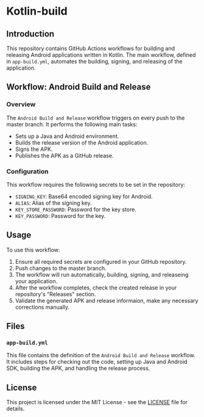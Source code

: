 # Kotlin-build

## Introduction
This repository contains GitHub Actions workflows for building and releasing Android applications written in Kotlin. The main workflow, defined in `app-build.yml`, automates the building, signing, and releasing of the application.

## Workflow: Android Build and Release

### Overview
The `Android Build and Release` workflow triggers on every push to the master branch. It performs the following main tasks:
- Sets up a Java and Android environment.
- Builds the release version of the Android application.
- Signs the APK.
- Publishes the APK as a GitHub release.

### Configuration
This workflow requires the following secrets to be set in the repository:
- `SIGNING_KEY`: Base64 encoded signing key for Android.
- `ALIAS`: Alias of the signing key.
- `KEY_STORE_PASSWORD`: Password for the key store.
- `KEY_PASSWORD`: Password for the key.

## Usage
To use this workflow:
1. Ensure all required secrets are configured in your GitHub repository.
2. Push changes to the master branch.
3. The workflow will run automatically, building, signing, and releaseing your application.
4. After the workflow completes, check the created release in your repository's "Releases" section.
5. Validate the generated APK and release informaion, make any necessary corrections manually.

## Files
### `app-build.yml`
This file contains the definition of the `Android Build and Release` workflow. It includes steps for checking out the code, setting up Java and Android SDK, building the APK, and handling the release process.

## License
This project is licensed under the MIT License - see the [LICENSE](LICENSE) file for details.
